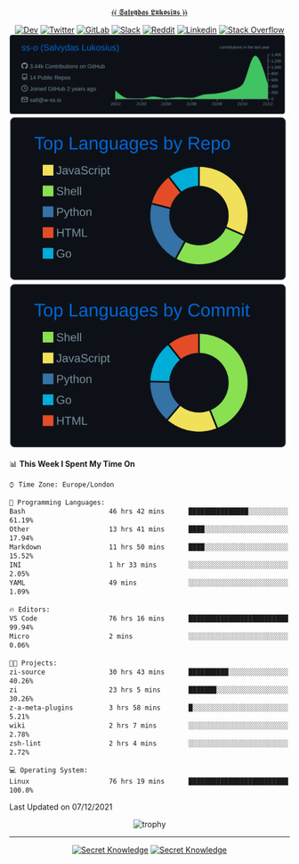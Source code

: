 <div align="center">
  
[⦑⦑ 𝕾𝖆𝖑𝖛𝖞𝖉𝖆𝖘 𝕷𝖚𝖐𝖔𝖘𝖎𝖚𝖘 ⦒⦒](https://git.io/JJwwg)
  
[![Dev](https://img.shields.io/badge/-DEV-222222?style=flat-square&logo=dev.to&logoColor=white&link=https://dev.to/sso/)](https://dev.to/sso/)
[![Twitter](https://img.shields.io/badge/-Twitter-222222?style=flat-square&logo=twitter&logoColor=white&link=https://twitter.com/salldc/)](https://twitter.com/salldc/)
[![GitLab](https://img.shields.io/badge/-GitLab-222222?style=flat-square&logo=GitLab&logoColor=white&link=https://gitlab.com/ss-o/)](https://gitlab.com/ss-o/)
[![Slack](https://img.shields.io/badge/-Slack-222222?style=flat-square&logo=Slack&logoColor=white&link=https://digital-teams.slack.com/)](https://digital-teams.slack.com/)
[![Reddit](https://img.shields.io/badge/-Reddit-222222?style=flat-square&logo=Reddit&logoColor=white&link=https://https://www.reddit.com/user/ss-o/)](https://www.reddit.com/user/ss-o/)
[![Linkedin](https://img.shields.io/badge/-LinkedIn-222222?style=flat-square&logo=Linkedin&logoColor=white&link=https://www.linkedin.com/in/digital-clouds/)](https://www.linkedin.com/in/digital-clouds/)
[![Stack Overflow](https://img.shields.io/badge/-Stack%20Overflow-222222?style=flat-square&logo=stack-overflow&logoColor=white&link=https://stackoverflow.com/users/13893752/salvydas-lukosius)](https://stackoverflow.com/users/13893752/salvydas-lukosius)
[![Proofile Details](https://raw.githubusercontent.com/ss-o/ss-o/main/profile-summary-card-output/github_dark/0-profile-details.svg)](https://github.com/vn7n24fzkq/github-profile-summary-cards)
[![Repo PerLanguage](https://raw.githubusercontent.com/ss-o/ss-o/main/profile-summary-card-output/github_dark/1-repos-per-language.svg)](https://github.com/vn7n24fzkq/github-profile-summary-cards) 
[![Commit per Language](https://raw.githubusercontent.com/ss-o/ss-o/main/profile-summary-card-output/github_dark/2-most-commit-language.svg)](https://github.com/vn7n24fzkq/github-profile-summary-cards)
  
</div>
  
<!--START_SECTION:waka-->
📊 **This Week I Spent My Time On** 

```text
⌚︎ Time Zone: Europe/London

💬 Programming Languages: 
Bash                     46 hrs 42 mins      ███████████████░░░░░░░░░░   61.19% 
Other                    13 hrs 41 mins      ████░░░░░░░░░░░░░░░░░░░░░   17.94% 
Markdown                 11 hrs 50 mins      ████░░░░░░░░░░░░░░░░░░░░░   15.52% 
INI                      1 hr 33 mins        ░░░░░░░░░░░░░░░░░░░░░░░░░   2.05% 
YAML                     49 mins             ░░░░░░░░░░░░░░░░░░░░░░░░░   1.09%

🔥 Editors: 
VS Code                  76 hrs 16 mins      █████████████████████████   99.94% 
Micro                    2 mins              ░░░░░░░░░░░░░░░░░░░░░░░░░   0.06%

🐱‍💻 Projects: 
zi-source                30 hrs 43 mins      ██████████░░░░░░░░░░░░░░░   40.26% 
zi                       23 hrs 5 mins       ███████░░░░░░░░░░░░░░░░░░   30.26% 
z-a-meta-plugins         3 hrs 58 mins       █░░░░░░░░░░░░░░░░░░░░░░░░   5.21% 
wiki                     2 hrs 7 mins        ░░░░░░░░░░░░░░░░░░░░░░░░░   2.78% 
zsh-lint                 2 hrs 4 mins        ░░░░░░░░░░░░░░░░░░░░░░░░░   2.72%

💻 Operating System: 
Linux                    76 hrs 19 mins      █████████████████████████   100.0%

```


 Last Updated on 07/12/2021
<!--END_SECTION:waka-->

<div align=center>
 
![trophy](https://github-profile-trophy.vercel.app/?username=ss-o&theme=darkhub&rank=SSS,SS,S,AAA,AA,A,B,C&no-frame=true)

---

[![Secret Knowledge](https://github-readme-stats.vercel.app/api/pin/?username=github&repo=government.github.com&card_width=150&theme=blue-green&layout=compact)](https://github.com/github/government.github.com)
[![Secret Knowledge](https://github-readme-stats.vercel.app/api/pin/?username=ss-o&repo=the-book-of-secret-knowledge&card_width=150&theme=blue-green&layout=compact)](https://github.com/ss-o/the-book-of-secret-knowledge)

</div>
